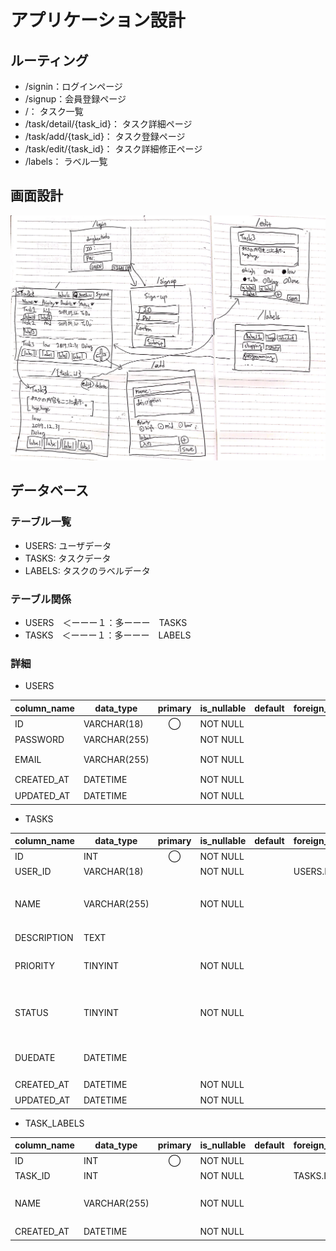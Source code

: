 # アプリケーション設計

## ルーティング

 - /signin：ログインページ
 - /signup：会員登録ページ
 - /： タスク一覧
 - /task/detail/{task_id}： タスク詳細ページ
 - /task/add/{task_id}： タスク登録ページ
 - /task/edit/{task_id}： タスク詳細修正ページ
 - /labels： ラベル一覧

## 画面設計

![gamen](dongheetodo_画面設計.jpg)

## データベース

### テーブル一覧

- USERS: ユーザデータ
- TASKS: タスクデータ
- LABELS: タスクのラベルデータ

### テーブル関係

- USERS　＜ーーー１：多ーーー　TASKS
- TASKS　＜ーーー１：多ーーー　LABELS

### 詳細

- USERS

column_name | data_type | primary | is_nullable | default | foreign_key | extra | comment
------------|-----------|:---------:|-------------|---------|--------|------|----|
ID        | VARCHAR(18) | ◯ | NOT NULL |   |  | |ユーザID
PASSWORD       | VARCHAR(255) | | NOT NULL |   |  |  | 暗号化されたパスワード
EMAIL        | VARCHAR(255) | | NOT NULL |   |  | | ex) donghee_kim@fablic.co.jp
CREATED_AT        | DATETIME |  | NOT NULL |   |  | | 作成時刻
UPDATED_AT        | DATETIME |  | NOT NULL |   |  | | 修正時刻

- TASKS

column_name | data_type | primary | is_nullable | default | foreign_key | extra | comment
------------|-----------|:---------:|-------------|---------|--------|------|----|
ID        | INT | ◯ | NOT NULL |   |  | AUTO_INCREMENT | タスクID
USER_ID | VARCHAR(18) | | NOT NULL | | USERS.ID | | | ユーザID
NAME        | VARCHAR(255) |  | NOT NULL |   |  | | タスク名 ex) iPhone11を買う
DESCRIPTION        | TEXT |  |  |   |  | | タスク内容
PRIORITY        | TINYINT |  | NOT NULL |   |  | |　優先順位（1: 低 2: 中 3: 高）
STATUS        | TINYINT |  | NOT NULL |   |  | | ステータス（1: 未着手 2: 着手 3: 完了）
DUEDATE        | DATETIME |  |  |   |  | | 終了期限 ex) 2019.09.12
CREATED_AT        | DATETIME |  | NOT NULL |   |  | | 作成時刻
UPDATED_AT        | DATETIME |  | NOT NULL |   |  | | 修正時刻

- TASK_LABELS

column_name | data_type | primary | is_nullable | default | foreign_key | extra | comment
------------|-----------|:---------:|-------------|---------|--------|------|----|
ID        | INT | ◯ | NOT NULL |   |  | AUTO_INCREMENT | ラベルID
TASK_ID | INT | | NOT NULL | | TASKS.ID | | | タスクID
NAME        | VARCHAR(255) |  | NOT NULL |   |  | | ラベル名 ex) 買い物
CREATED_AT        | DATETIME |  | NOT NULL |   |  | | 作成時刻

